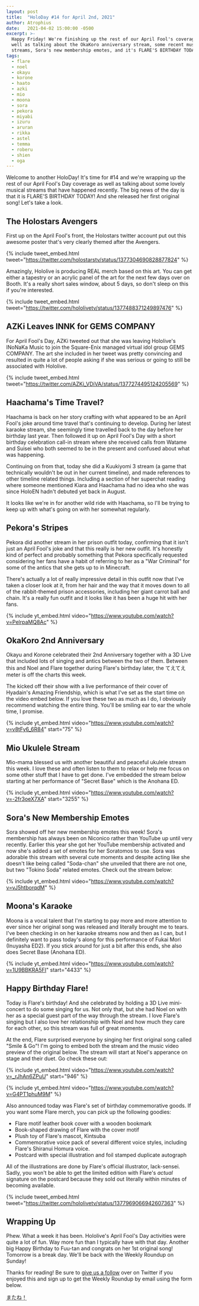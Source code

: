 ```yaml
---
layout: post
title:  "HoloDay #14 for April 2nd, 2021"
author: Atrophius
date:   2021-04-02 15:00:00 -0500
excerpt: >-
  Happy Friday! We're finishing up the rest of our April Fool's coverage as
  well as talking about the OkaKoro anniversary stream, some recent musical
  streams, Sora's new membership emotes, and it's FLARE'S BIRTHDAY TODAY!
tags:
  - flare
  - noel
  - okayu
  - korone
  - haato
  - azki
  - mio
  - moona
  - sora
  - pekora
  - miyabi
  - izuru
  - aruran
  - rikka
  - astel
  - temma
  - roberu
  - shien
  - oga
---
```


Welcome to another HoloDay! It's time for #14 and we're wrapping up the rest of
our April Fool's Day coverage as well as talking about some lovely musical
streams that have happened recently. The big news of the day is that it is
FLARE'S BIRTHDAY TODAY! And she released her first original song! Let's take a
look.

## The Holostars Avengers

First up on the April Fool's front, the Holostars twitter account put out this
awesome poster that's very clearly themed after the Avengers.

{% include tweet_embed.html tweet="https://twitter.com/holostarstv/status/1377304690828877824" %}

Amazingly, Hololive is producing REAL merch based on this art. You can get
either a tapestry or an acrylic panel of the art for the next few days over on
Booth. It's a really short sales window, about 5 days, so don't sleep on this
if you're interested.

{% include tweet_embed.html tweet="https://twitter.com/hololivetv/status/1377488371249897476" %}

## AZKi Leaves INNK for GEMS COMPANY

For April Fool's Day, AZKi tweeted out that she was leaving Hololive's INoNaKa
Music to join the Square-Enix managed virtual idol group GEMS COMPANY. The art
she included in her tweet was pretty convincing and resulted in quite a lot of
people asking if she was serious or going to still be associated with Hololive.

{% include tweet_embed.html tweet="https://twitter.com/AZKi_VDiVA/status/1377274495124205569" %}

## Haachama's Time Travel?

Haachama is back on her story crafting with what appeared to be an April Fool's
joke around time travel that's continuing to develop. During her latest karaoke
stream, she seemingly time travelled back to the day before her birthday last
year. Then followed it up on April Fool's Day with a short birthday celebration
call-in stream where she received calls from Watame and Suisei who both seemed
to be in the present and confused about what was happening.

Continuing on from that, today she did a Kuukiyomi 3 stream (a game that
technically wouldn't be out in her current timeline), and made references to
other timeline related things. Including a section of her superchat reading
where someone mentioned Kiara and Haachama had no idea who she was since HoloEN
hadn't debuted yet back in August.

It looks like we're in for another wild ride with Haachama, so I'll be trying
to keep up with what's going on with her somewhat regularly.

## Pekora's Stripes

Pekora did another stream in her prison outfit today, confirming that it isn't
just an April Fool's joke and that this really is her new outfit. It's honestly
kind of perfect and probably something that Pekora specifically requested
considering her fans have a habit of referring to her as a "War Criminal" for
some of the antics that she gets up to in Minecraft.

There's actually a lot of really impressive detail in this outfit now that I've
taken a closer look at it, from her hair and the way that it moves down to all
of the rabbit-themed prison accessories, including her giant carrot ball and
chain. It's a really fun outfit and it looks like it has been a huge hit with
her fans.

{% include yt_embed.html video="https://www.youtube.com/watch?v=PelrpaMQ8Ac" %}

## OkaKoro 2nd Anniversary

Okayu and Korone celebrated their 2nd Anniversary together with a 3D Live that
included lots of singing and antics between the two of them. Between this and
Noel and Flare together during Flare's birthday later, the てえてえ meter is
off the charts this week.

The kicked off their show with a live performance of their cover of Hyadain's
Amazing Friendship, which is what I've set as the start time on the video embed
below. If you love these two as much as I do, I obviously recommend watching
the entire thing. You'll be smiling ear to ear the whole time, I promise.

{% include yt_embed.html video="https://www.youtube.com/watch?v=v8tFy6_6R84" start="75" %}

## Mio Ukulele Stream

Mio-mama blessed us with another beautiful and peaceful ukulele stream this
week. I love these and often listen to them to relax or help me focus on some
other stuff that I have to get done. I've embedded the stream below starting at
her performance of "Secret Base" which is the Anohana ED.

{% include yt_embed.html video="https://www.youtube.com/watch?v=-2fr3oeX7XA" start="3255" %}

## Sora's New Membership Emotes

Sora showed off her new membership emotes this week! Sora's membership has
always been on Niconico rather than YouTube up until very recently. Earlier this
year she got her YouTube membership activated and now she's added a set of
emotes for her Soratomos to use. Sora was adorable this stream with several cute
moments and despite acting like she doesn't like being called "Soda-chan" she
unveiled that there are not one, but two "Tokino Soda" related emotes. Check out
the stream below:

{% include yt_embed.html video="https://www.youtube.com/watch?v=vJ5htborqdM" %}

## Moona's Karaoke

Moona is a vocal talent that I'm starting to pay more and more attention to ever
since her original song was released and literally brought me to tears. I've
been checking in on her karaoke streams now and then as I can, but I definitely
want to pass today's along for this performance of Fukai Mori (Inuyasha ED2). If
you stick around for just a bit after this ends, she also does Secret Base
(Anohana ED).

{% include yt_embed.html video="https://www.youtube.com/watch?v=1U9BBKRA5FI" start="4433" %}

## Happy Birthday Flare!

Today is Flare's birthday! And she celebrated by holding a 3D Live mini-concert
to do some singing for us. Not only that, but she had Noel on with her as a
special guest part of the way through the stream. I love Flare's singing but
I also love her relationship with Noel and how much they care for each other,
so this stream was full of great moments.

At the end, Flare surprised everyone by singing her first original song called
"Smile & Go"! I'm going to embed both the stream and the music video preview of
the original below. The stream will start at Noel's apperance on stage and their
duet. Go check these out:

{% include yt_embed.html video="https://www.youtube.com/watch?v=_rJhAn6ZPuU" start="946" %}

{% include yt_embed.html video="https://www.youtube.com/watch?v=G4PT1phuM9M" %}

Also announced today was Flare's set of birthday commemorative goods. If you
want some Flare merch, you can pick up the following goodies:

* Flare motif leather book cover with a wooden bookmark
* Book-shaped drawing of Flare with the cover motif
* Plush toy of Flare's mascot, Kintsuba
* Commemorative voice pack of several different voice styles, including Flare's
  Shiranui Homura voice.
* Postcard with special illustration and foil stamped duplicate autograph

All of the illustrations are done by Flare's official illustrator, lack-sensei.
Sadly, you won't be able to get the limited edition with Flare's _actual_
signature on the postcard because they sold out literally within minutes of
becoming available.

{% include tweet_embed.html tweet="https://twitter.com/hololivetv/status/1377969066942607363" %}

## Wrapping Up

Phew. What a week it has been. Hololive's April Fool's Day activities were quite
a lot of fun. Way more fun than I typically have with that day. Another big
Happy Birthday to Fuu-tan and congrats on her 1st original song! Tomorrow is a
break day. We'll be back with the Weekly Roundup on Sunday!

Thanks for reading! Be sure to [give us a follow][TWIHLTwitter] over on Twitter
if you enjoyed this and sign up to get the Weekly Roundup by email using the
form below.

<abbr title="See you!">またね！</abbr>

[TWIHLTwitter]: <https://twitter.com/WeekInHololive>
[TWIHLResources]: </resources>